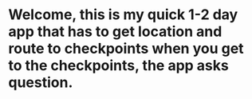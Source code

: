 # Welcome, this is my quick 1-2 day app that has to get location and route to checkpoints when you get to the checkpoints, the app asks question.
